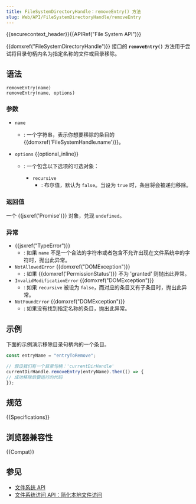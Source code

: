 ```yaml
---
title: FileSystemDirectoryHandle：removeEntry() 方法
slug: Web/API/FileSystemDirectoryHandle/removeEntry
---
```


{{securecontext_header}}{{APIRef("File System API")}}

{{domxref("FileSystemDirectoryHandle")}} 接口的 **`removeEntry()`** 方法用于尝试将目录句柄内名为指定名称的文件或目录移除。

## 语法

```js-nolint
removeEntry(name)
removeEntry(name, options)
```

### 参数

- `name`
  - : 一个字符串，表示你想要移除的条目的 {{domxref('FileSystemHandle.name')}}。
- `options` {{optional_inline}}

  - : 一个包含以下选项的可选对象：

    - `recursive`
      - : 布尔值，默认为 `false`。当设为 `true` 时，条目将会被递归移除。

### 返回值

一个 {{jsxref('Promise')}} 对象，兑现 `undefined`。

### 异常

- {{jsxref("TypeError")}}
  - : 如果 `name` 不是一个合法的字符串或者包含不允许出现在文件系统中的字符时，抛出此异常。
- `NotAllowedError` {{domxref("DOMException")}}
  - : 如果 {{domxref('PermissionStatus')}} 不为 'granted' 则抛出此异常。
- `InvalidModificationError` {{domxref("DOMException")}}
  - : 如果 `recursive` 被设为 `false`，而对应的条目又有子条目时，抛出此异常。
- `NotFoundError` {{domxref("DOMException")}}
  - : 如果没有找到指定名称的条目，抛出此异常。

## 示例

下面的示例演示移除目录句柄内的一个条目。

```js
const entryName = "entryToRemove";

// 假设我们有一个目录句柄：'currentDirHandle'
currentDirHandle.removeEntry(entryName).then(() => {
// 成功移除后要运行的代码
});
```

## 规范

{{Specifications}}

## 浏览器兼容性

{{Compat}}

## 参见

- [文件系统 API](/zh-CN/docs/Web/API/File_System_API)
- [文件系统访问 API：简化本地文件访问](https://web.dev/file-system-access/)

